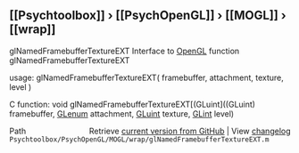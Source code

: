 ## [[Psychtoolbox]] &#8250; [[PsychOpenGL]] &#8250; [[MOGL]] &#8250; [[wrap]]

glNamedFramebufferTextureEXT  Interface to [OpenGL](OpenGL) function glNamedFramebufferTextureEXT  
  
usage:  glNamedFramebufferTextureEXT( framebuffer, attachment, texture, level )  
  
C function:  void glNamedFramebufferTextureEXT[(GLuint]((GLuint) framebuffer, [GLenum](GLenum) attachment, [GLuint](GLuint) texture, [GLint](GLint) level)  




<div class="code_header" style="text-align:right;">
  <span style="float:left;">Path&nbsp;&nbsp;</span> <span class="counter">Retrieve <a href=
  "https://raw.github.com/Psychtoolbox-3/Psychtoolbox-3/beta/Psychtoolbox/PsychOpenGL/MOGL/wrap/glNamedFramebufferTextureEXT.m">current version from GitHub</a> | View <a href=
  "https://github.com/Psychtoolbox-3/Psychtoolbox-3/commits/beta/Psychtoolbox/PsychOpenGL/MOGL/wrap/glNamedFramebufferTextureEXT.m">changelog</a></span>
</div>
<div class="code">
  <code>Psychtoolbox/PsychOpenGL/MOGL/wrap/glNamedFramebufferTextureEXT.m</code>
</div>

